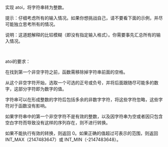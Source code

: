 实现 atoi，将字符串转为整数。

提示：仔细考虑所有的输入情况。如果你想挑战自己，请不要看下面的示例，并尽可能独立思考所有的情况。

说明：这道题解释的比较模糊（即没有指定输入格式）。你需要事先汇总所有的输入情况。

&nbsp;

atoi的要求：

在找到第一个非空字符之前，函数需移除掉字符串前面的空格。

从这个非空字符开始，选取一个可选的正号或负号，并将后面跟随尽可能多的数字，这部分字符即为数字的值。

字符串可以在形成整数的字符后包括多余的非数字字符，将这些字符忽略，这些字符对于函数没有影响。

如果字符串中的第一个非空字符不是有效的整数，以及因字符串为空或者因只包含空白字符而导致没有这样的序列存在，则不进行转换。

如果不能执行有效的转换，则返回 0。如果正确的值超过可表示的范围，则返回 INT_MAX（2147483647）或&nbsp;INT_MIN（-2147483648）。
